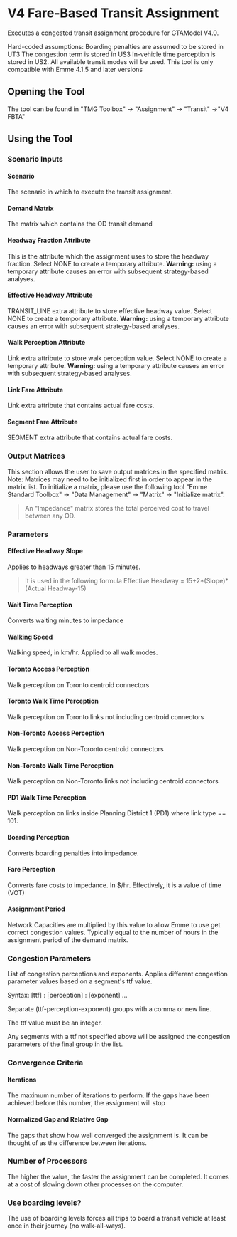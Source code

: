 ﻿# V4 Fare-Based Transit Assignment

Executes a congested transit assignment procedure for GTAModel V4.0.

Hard-coded assumptions:
Boarding penalties are assumed to be stored in UT3
The congestion term is stored in US3
In-vehicle time perception is stored in US2.
All available transit modes will be used.
This tool is only compatible with Emme 4.1.5 and later versions

## Opening the Tool

The tool can be found in "TMG Toolbox" -> "Assignment" -> "Transit" ->"V4 FBTA"

## Using the Tool

### Scenario Inputs

#### Scenario

The scenario in which to execute the transit assignment.

#### Demand Matrix

The matrix which contains the OD transit demand

#### Headway Fraction Attribute

This is the attribute which the assignment uses to store the headway fraction. Select NONE to create a temporary attribute.
**Warning:** using a temporary attribute causes an error with subsequent strategy-based analyses.

#### Effective Headway Attribute

TRANSIT_LINE extra attribute to store effective headway value. Select NONE to create a temporary attribute.
**Warning:** using a temporary attribute causes an error with subsequent strategy-based analyses.

#### Walk Perception Attribute

Link extra attribute to store walk perception value. Select NONE to create a temporary attribute.
**Warning:** using a temporary attribute causes an error with subsequent strategy-based analyses.

#### Link Fare Attribute

Link extra attribute that contains actual fare costs.

#### Segment Fare Attribute

SEGMENT extra attribute that contains actual fare costs.

### Output Matrices

This section allows the user to save output matrices in the specified matrix. Note: Matrices may need to be initialized first in order to appear in the matrix list. To initialize a matrix, please use the following tool "Emme Standard Toolbox" -> "Data Management" -> "Matrix" -> "Initialize matrix".

> An "Impedance" matrix stores the total perceived cost to travel between any OD.

### Parameters

#### Effective Headway Slope

Applies to headways greater than 15 minutes.

> It is used in the following formula
> Effective Headway = 15+2*(Slope)*(Actual Headway-15)

#### Wait Time Perception

Converts waiting minutes to impedance

#### Walking Speed

Walking speed, in km/hr. Applied to all walk modes.

#### Toronto Access Perception

Walk perception on Toronto centroid connectors

#### Toronto Walk Time Perception

Walk perception on Toronto links not including centroid connectors

#### Non-Toronto Access Perception

Walk perception on Non-Toronto centroid connectors

#### Non-Toronto Walk Time Perception

Walk perception on Non-Toronto links not including centroid connectors

#### PD1 Walk Time Perception

Walk perception on links inside Planning District 1 (PD1) where link type == 101.

#### Boarding Perception

Converts boarding penalties into impedance.

#### Fare Perception

Converts fare costs to impedance. In \$/hr. Effectively, it is a value of time (VOT)

#### Assignment Period

Network Capacities are multiplied by this value to allow Emme to use get correct congestion values.
Typically equal to the number of hours in the assignment period of the demand matrix.

### Congestion Parameters

List of congestion perceptions and exponents. Applies different congestion parameter values based on a segment's ttf value.

Syntax: [ttf] : [perception] : [exponent] ...

Separate (ttf-perception-exponent) groups with a comma or new line.

The ttf value must be an integer.

Any segments with a ttf not specified above will be assigned the congestion parameters of the final group in the list.

### Convergence Criteria

#### Iterations

The maximum number of iterations to perform. If the gaps have been achieved before this number, the assignment will stop

#### Normalized Gap and Relative Gap

The gaps that show how well converged the assignment is. It can be thought of as the difference between iterations.

### Number of Processors

The higher the value, the faster the assignment can be completed. It comes at a cost of slowing down other processes on the computer.

### Use boarding levels?

The use of boarding levels forces all trips to board a transit vehicle at least once in their journey (no walk-all-ways).
